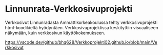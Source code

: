 # Linnunrata-Verkkosivuprojekti
Verkkosivut Linnunradasta
Ammattikorkeakoulussa tehty verkkosivuprojekti html-koodikieltä hyödyntäen. Verkkosivuprojektissa keskityttiin visuaaliseen näkymään, kuin verkkosivun käyttökokemukseen.

https://vscode.dev/github/bhq628/Verkkoprojekti02.github.io/blob/main/Verkkosivut

